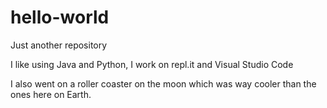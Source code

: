 # hello-world
Just another repository

I like using Java and Python, I work on repl.it and Visual Studio Code

I also went on a roller coaster on the moon which was way cooler than the ones here on Earth.
